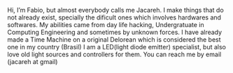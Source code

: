 Hi, I’m Fabio, but almost everybody calls me Jacareh.
I make things that do not already exist, specially the dificult ones which involves hardwares and softwares. 
My abilities came from day life hacking, Undergratuate in Computing Engineering and sometimes by unknown forces.
I have already made a Time Machine on a original Delorean which is considered the best one in my country (Brasil)
I am a LED(light diode emitter) specialist, but also love old light sources and controllers for them.
You can reach me by email (jacareh at gmail)  


